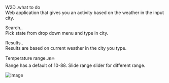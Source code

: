 W2D..what to do   
Web application that gives you an activity based on the weather in the input city.

Search..  
Pick state from drop down menu and type in city.

Results..  
Results are based on current weather in the city you type.

Temperature range..❄️🔥  
Range has a default of 10-88. Slide range slider for different range.

![image](./ScreenShot.png "Preview")

